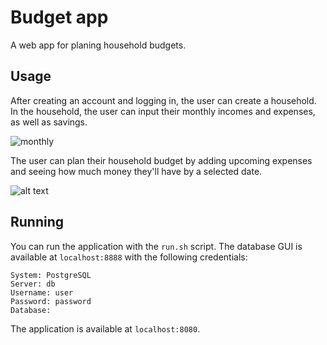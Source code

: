 # Budget app

A web app for planing household budgets.

## Usage

After creating an account and logging in, the user can create a household. In the household, the user can input their monthly incomes and expenses, as well as savings.

![monthly](docs/monthly_long_term_view.png "Monthly and long term section")

The user can plan their household budget by adding upcoming expenses and seeing how much money they'll have by a selected date.

![alt text](docs/images/planning_view.png "Planning section")

## Running

 You can run the application with the `run.sh` script. The database GUI is available at `localhost:8888` with the following credentials:

```
System: PostgreSQL
Server: db
Username: user
Password: password
Database:
```

The application is available at `localhost:8080`.
